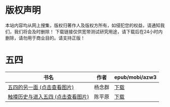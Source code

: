 # 版权声明

本站内容均从网上搜集，版权归著作人及版权方所有，如侵犯您的权益，请通知我们，我们将会及时删除！ 下载链接仅供宽带测试研究用途，请下载后在24小时内删除，请勿用于商业目的。请支持正版！

# 五四

| 书名 | 作者 | epub/mobi/azw3 |
| --- | --- | --- |
| [五四的另一面 (点击查看图片)](https://www.dushupai.com/attachment/2024/06/06/c8c0f210e16a13ea.jpg) | 杨念群 | [下载](https://url89.ctfile.com/f/31084289-1357030243-59c30f?p=8866) |
| [触摸历史与进入五四 (点击查看图片)](https://www.dushupai.com/attachment/2024/06/01/9969d5e6cf0e0eb5.jpg) | 陈平原 | [下载](https://url89.ctfile.com/f/31084289-1357005892-ce6f57?p=8866) |
